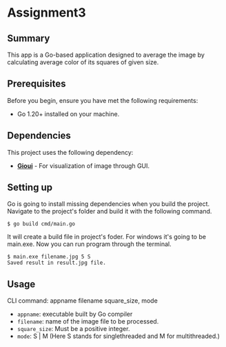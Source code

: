 # Assignment3

## Summary

This app is a Go-based application designed to average the image by calculating average color of its squares of given size.

## Prerequisites

Before you begin, ensure you have met the following requirements:

- Go 1.20+ installed on your machine.

## Dependencies

This project uses the following dependency:

- **[Gioui](https://github.com/gioui/gio)** - For visualization of image through GUI.

## Setting up

Go is going to install missing dependencies when you build the project. Navigate to the project's folder and build it with the following command.

    $ go build cmd/main.go

It will create a build file in project's foder. For windows it's going to be main.exe. Now you can run program through the terminal.

    $ main.exe filename.jpg 5 S
    Saved result in result.jpg file.

## Usage

CLI command: appname filename square_size, mode

- `appname`: executable built by Go compiler
- `filename`: name of the image file to be processed.
- `square_size`: Must be a positive integer.
- `mode`: S | M (Here S stands for singlethreaded and M for multithreaded.)
